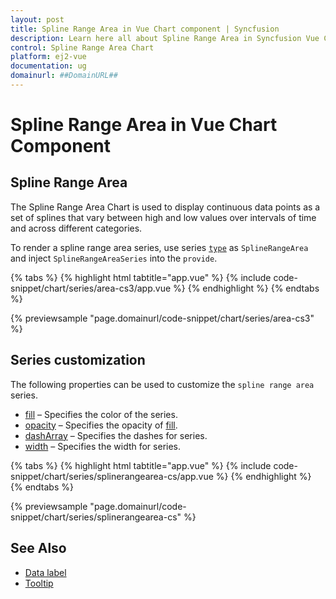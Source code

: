 ```yaml
---
layout: post
title: Spline Range Area in Vue Chart component | Syncfusion
description: Learn here all about Spline Range Area in Syncfusion Vue Chart component of Syncfusion Essential JS 2 and more.
control: Spline Range Area Chart
platform: ej2-vue
documentation: ug
domainurl: ##DomainURL##
---
```

# Spline Range Area in Vue Chart Component

## Spline Range Area

The Spline Range Area Chart is used to display continuous data points as a set of splines that vary between high and low values over intervals of time and across different categories.

To render a spline range area series, use series [`type`](https://ej2.syncfusion.com/vue/documentation/api/chart/series/#type) as `SplineRangeArea` and inject `SplineRangeAreaSeries`  into the `provide`.

{% tabs %}
{% highlight html tabtitle="app.vue" %}
{% include code-snippet/chart/series/area-cs3/app.vue %}
{% endhighlight %}
{% endtabs %}

{% previewsample "page.domainurl/code-snippet/chart/series/area-cs3" %}

## Series customization

The following properties can be used to customize the `spline range area` series.

* [fill](https://ej2.syncfusion.com/vue/documentation/api/chart/seriesModel/#fill) – Specifies the color of the series.
* [opacity](https://ej2.syncfusion.com/vue/documentation/api/chart/seriesModel/#opacity) – Specifies the opacity of [fill](https://ej2.syncfusion.com/vue/documentation/api/chart/seriesModel/#fill).
* [dashArray](https://ej2.syncfusion.com/vue/documentation/api/chart/seriesModel/#dasharray) – Specifies the dashes for series.
* [width](https://ej2.syncfusion.com/vue/documentation/api/chart/seriesModel/#width) – Specifies the width for series.

{% tabs %}
{% highlight html tabtitle="app.vue" %}
{% include code-snippet/chart/series/splinerangearea-cs/app.vue %}
{% endhighlight %}
{% endtabs %}

{% previewsample "page.domainurl/code-snippet/chart/series/splinerangearea-cs" %}

## See Also

* [Data label](./data-labels/)
* [Tooltip](./tool-tip/)
